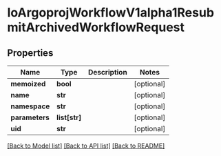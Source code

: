 # IoArgoprojWorkflowV1alpha1ResubmitArchivedWorkflowRequest

## Properties
Name | Type | Description | Notes
------------ | ------------- | ------------- | -------------
**memoized** | **bool** |  | [optional] 
**name** | **str** |  | [optional] 
**namespace** | **str** |  | [optional] 
**parameters** | **list[str]** |  | [optional] 
**uid** | **str** |  | [optional] 

[[Back to Model list]](../README.md#documentation-for-models) [[Back to API list]](../README.md#documentation-for-api-endpoints) [[Back to README]](../README.md)


